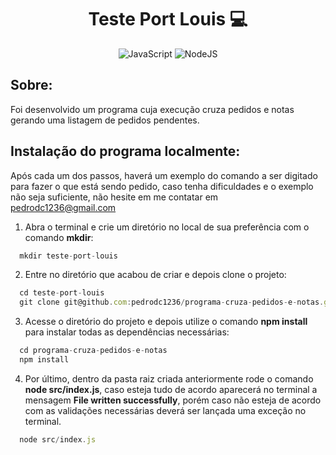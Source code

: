 <h1 align="center"> Teste Port Louis 💻 </h1>

 <div align="center">
 
 ![JavaScript](https://img.shields.io/badge/javascript-%23323330.svg?style=for-the-badge&logo=javascript&logoColor=%23F7DF1E)
 ![NodeJS](https://img.shields.io/badge/node.js-6DA55F?style=for-the-badge&logo=node.js&logoColor=white)
 
  </div>
  
  <h2 align="left"> Sobre: </h2>
  
  Foi desenvolvido um programa cuja execução cruza pedidos e notas gerando uma listagem de pedidos
  pendentes.
  
  ## Instalação do programa localmente:
 
Após cada um dos passos, haverá um exemplo do comando a ser digitado para fazer o que está sendo pedido, caso tenha dificuldades e o exemplo não seja suficiente, não hesite em me contatar em pedrodc1236@gmail.com

1. Abra o terminal e crie um diretório no local de sua preferência com o comando **mkdir**:
```javascript
  mkdir teste-port-louis 
```

2. Entre no diretório que acabou de criar e depois clone o projeto:
```javascript
  cd teste-port-louis
  git clone git@github.com:pedrodc1236/programa-cruza-pedidos-e-notas.git
```

3. Acesse o diretório do projeto e depois utilize o comando **npm install** para instalar todas as dependências necessárias:
```javascript
  cd programa-cruza-pedidos-e-notas
  npm install
```

4. Por último, dentro da pasta raiz criada anteriormente rode o comando **node src/index.js**, caso esteja tudo de acordo aparecerá no terminal a mensagem **File written successfully**, porém caso não esteja de acordo com as validações necessárias deverá ser lançada uma exceção no terminal.

```javascript
  node src/index.js
```

